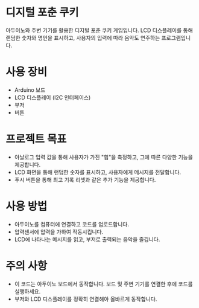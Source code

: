 # 디지털 포춘 쿠키
아두이노와 주변 기기를 활용한 디지털 포춘 쿠키 게임입니다. LCD 디스플레이를 통해 랜덤한 숫자와 명언을 표시하고, 사용자의 입력에 따라 음악도 연주하는 프로그램입니다.

# 사용 장비
- Arduino 보드
- LCD 디스플레이 (I2C 인터페이스)
- 부저
- 버튼
# 프로젝트 목표
- 아날로그 입력 값을 통해 사용자가 가진 "힘"을 측정하고, 그에 따른 다양한 기능을 제공합니다.
- LCD 화면을 통해 랜덤한 숫자를 표시하고, 사용자에게 메시지를 전달합니다.
- 푸시 버튼을 통해 최고 기록 리셋과 같은 추가 기능을 제공합니다.
# 사용 방법
- 아두이노를 컴퓨터에 연결하고 코드를 업로드합니다.
- 압력센서에 압력을 가하여 작동시킵니다.
- LCD에 나타나는 메시지를 읽고, 부저로 출력되는 음악을 즐깁니다.
# 주의 사항
- 이 코드는 아두이노 보드에서 동작합니다. 보드 및 주변 기기를 연결한 후에 코드를 실행하세요.
- 부저와 LCD 디스플레이를 정확히 연결해야 올바르게 동작합니다.
